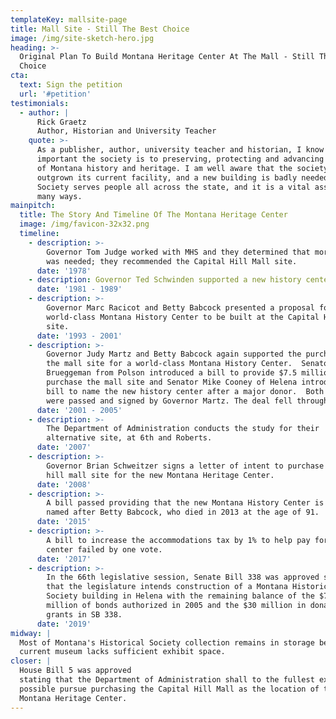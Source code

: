 ```yaml
---
templateKey: mallsite-page
title: Mall Site - Still The Best Choice
image: /img/site-sketch-hero.jpg
heading: >-
  Original Plan To Build Montana Heritage Center At The Mall - Still The Best
  Choice
cta:
  text: Sign the petition
  url: '#petition'
testimonials:
  - author: |
      Rick Graetz
      Author, Historian and University Teacher
    quote: >-
      As a publisher, author, university teacher and historian, I know how
      important the society is to preserving, protecting and advancing the cause
      of Montana history and heritage. I am well aware that the society has
      outgrown its current facility, and a new building is badly needed. The
      Society serves people all across the state, and it is a vital asset in
      many ways.
mainpitch:
  title: The Story And Timeline Of The Montana Heritage Center
  image: /img/favicon-32x32.png
  timeline:
    - description: >-
        Governor Tom Judge worked with MHS and they determined that more space
        was needed; they recommended the Capital Hill Mall site.
      date: '1978'
    - description: Governor Ted Schwinden supported a new history center.
      date: '1981 - 1989'
    - description: >-
        Governor Marc Racicot and Betty Babcock presented a proposal for a
        world-class Montana History Center to be built at the Capital Hill Mall
        site.
      date: '1993 - 2001'
    - description: >-
        Governor Judy Martz and Betty Babcock again supported the purchase of
        the mall site for a world-class Montana History Center.  Senator John
        Brueggeman from Polson introduced a bill to provide $7.5 million to
        purchase the mall site and Senator Mike Cooney of Helena introduced a
        bill to name the new history center after a major donor.  Both bills
        were passed and signed by Governor Martz. The deal fell through.
      date: '2001 - 2005'
    - description: >-
        The Department of Administration conducts the study for their
        alternative site, at 6th and Roberts.
      date: '2007'
    - description: >-
        Governor Brian Schweitzer signs a letter of intent to purchase Capital
        hill mall site for the new Montana Heritage Center.
      date: '2008'
    - description: >-
        A bill passed providing that the new Montana History Center is to be
        named after Betty Babcock, who died in 2013 at the age of 91.
      date: '2015'
    - description: >-
        A bill to increase the accommodations tax by 1% to help pay for a new
        center failed by one vote.
      date: '2017'
    - description: >-
        In the 66th legislative session, Senate Bill 338 was approved stating
        that the legislature intends construction of a Montana Historical
        Society building in Helena with the remaining balance of the $7.5
        million of bonds authorized in 2005 and the $30 million in donations and
        grants in SB 338.
      date: '2019'
midway: |
  Most of Montana's Historical Society collection remains in storage because the
  current museum lacks sufficient exhibit space.
closer: |
  House Bill 5 was approved
  stating that the Department of Administration shall to the fullest extent
  possible pursue purchasing the Capital Hill Mall as the location of the
  Montana Heritage Center.
---
```



